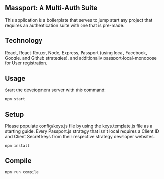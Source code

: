 Massport: A Multi-Auth Suite
---

This application is a boilerplate that serves to jump start any project that requires an authentication suite with one that is pre-made.


Technology
---
React, React-Router, Node, Express, Passport (using local, Facebook, Google, and Github strategies), and additionally passport-local-mongoose for User registration.

Usage
---

Start the development server with this command:

```
npm start
```



Setup
---
Please populate config/keys.js file by using the keys.template.js file as a starting guide. Every Passport.js strategy that isn't local requires a Client ID and Client Secret keys from their respective strategy developer websites.

```
npm install
```



Compile
---

```
npm run compile
```
